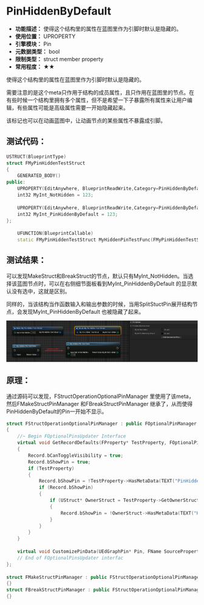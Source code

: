 ﻿# PinHiddenByDefault

- **功能描述：** 使得这个结构里的属性在蓝图里作为引脚时默认是隐藏的。
- **使用位置：** UPROPERTY
- **引擎模块：** Pin
- **元数据类型：** bool
- **限制类型：** struct member property
- **常用程度：** ★★

使得这个结构里的属性在蓝图里作为引脚时默认是隐藏的。

需要注意的是这个meta只作用于结构的成员属性，且只作用在蓝图里的节点。在有些时候一个结构里拥有多个属性，但不是希望一下子暴露所有属性来让用户编辑，有些属性可能是高级属性需要一开始隐藏起来。

该标记也可以在动画蓝图中，让动画节点的某些属性不暴露成引脚。

## 测试代码：

```cpp
USTRUCT(BlueprintType)
struct FMyPinHiddenTestStruct
{
	GENERATED_BODY()
public:
	UPROPERTY(EditAnywhere, BlueprintReadWrite,Category=PinHiddenByDefaultTest)
	int32 MyInt_NotHidden = 123;

	UPROPERTY(EditAnywhere, BlueprintReadWrite,Category=PinHiddenByDefaultTest, meta = (PinHiddenByDefault))
	int32 MyInt_PinHiddenByDefault = 123;
};

	UFUNCTION(BlueprintCallable)
	static FMyPinHiddenTestStruct MyHiddenPinTestFunc(FMyPinHiddenTestStruct Input);
```

## 测试结果：

可以发现MakeStruct和BreakStruct的节点，默认只有MyInt_NotHidden。当选择该蓝图节点时，可以在右侧细节面板看到MyInt_PinHiddenByDefault 的显示默认没有选中，这就是区别。

同样的，当该结构当作函数输入和输出参数的时候，当用SplitStuctPin展开结构节点，会发现MyInt_PinHiddenByDefault 也被隐藏了起来。

![Untitled](Untitled.png)

## 原理：

通过源码可以发现，FStructOperationOptionalPinManager 里使用了该meta，然后FMakeStructPinManager 和FBreakStructPinManager 继承了，从而使得PinHiddenByDefault的Pin一开始不显示。

```cpp
struct FStructOperationOptionalPinManager : public FOptionalPinManager
{
	//~ Begin FOptionalPinsUpdater Interface
	virtual void GetRecordDefaults(FProperty* TestProperty, FOptionalPinFromProperty& Record) const override
	{
		Record.bCanToggleVisibility = true;
		Record.bShowPin = true;
		if (TestProperty)
		{
			Record.bShowPin = !TestProperty->HasMetaData(TEXT("PinHiddenByDefault"));
			if (Record.bShowPin)
			{
				if (UStruct* OwnerStruct = TestProperty->GetOwnerStruct())
				{
					Record.bShowPin = !OwnerStruct->HasMetaData(TEXT("HiddenByDefault"));
				}
			}
		}
	}

	virtual void CustomizePinData(UEdGraphPin* Pin, FName SourcePropertyName, int32 ArrayIndex, FProperty* Property) const override;
	// End of FOptionalPinsUpdater interfac
};

struct FMakeStructPinManager : public FStructOperationOptionalPinManager
{}
struct FBreakStructPinManager : public FStructOperationOptionalPinManager
{}

```